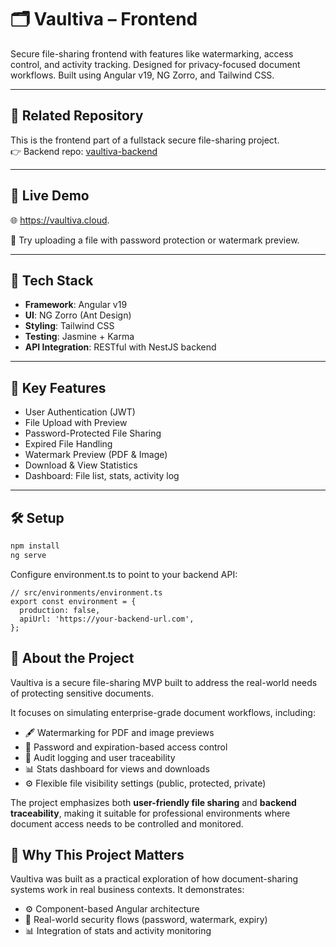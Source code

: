 # 🗂️ Vaultiva – Frontend

Secure file-sharing frontend with features like watermarking, access control, and activity tracking. Designed for privacy-focused document workflows.
Built using Angular v19, NG Zorro, and Tailwind CSS.

---

## 🔗 Related Repository

This is the frontend part of a fullstack secure file-sharing project.  
👉 Backend repo: [vaultiva-backend](https://github.com/setyaraka/vaultiva-backend)

---

## 🚀 Live Demo

🌐 https://vaultiva.cloud.

🔐 Try uploading a file with password protection or watermark preview.

---

## 🧰 Tech Stack

- **Framework**: Angular v19
- **UI**: NG Zorro (Ant Design)
- **Styling**: Tailwind CSS  
- **Testing**: Jasmine + Karma
- **API Integration**: RESTful with NestJS backend

---

## 🔐 Key Features

- User Authentication (JWT)
- File Upload with Preview
- Password-Protected File Sharing
- Expired File Handling
- Watermark Preview (PDF & Image)
- Download & View Statistics
- Dashboard: File list, stats, activity log

---

## 🛠️ Setup

```bash
npm install
ng serve
```

Configure environment.ts to point to your backend API:
```
// src/environments/environment.ts
export const environment = {
  production: false,
  apiUrl: 'https://your-backend-url.com',
};
```

## 📌 About the Project

Vaultiva is a secure file-sharing MVP built to address the real-world needs of protecting sensitive documents.

It focuses on simulating enterprise-grade document workflows, including:

- 🖋️ Watermarking for PDF and image previews  
- 🔐 Password and expiration-based access control  
- 🧾 Audit logging and user traceability  
- 📊 Stats dashboard for views and downloads  
- ⚙️ Flexible file visibility settings (public, protected, private)

The project emphasizes both **user-friendly file sharing** and **backend traceability**, making it suitable for professional environments where document access needs to be controlled and monitored.

## 🎯 Why This Project Matters

Vaultiva was built as a practical exploration of how document-sharing systems work in real business contexts. It demonstrates:

- ⚙️ Component-based Angular architecture
- 🔐 Real-world security flows (password, watermark, expiry)
- 📊 Integration of stats and activity monitoring
